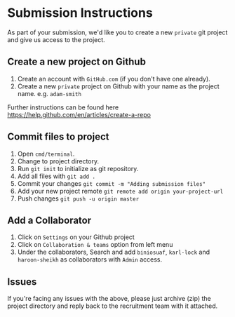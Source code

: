 # Submission Instructions

As part of your submission, we'd like you to create a new `private` git project and give us access to the project.

## Create a new project on Github

1. Create an account with `GitHub.com` (if you don't have one already).
2. Create a new `private` project on Github with your name as the project name. e.g. `adam-smith`

Further instructions can be found here <https://help.github.com/en/articles/create-a-repo>

## Commit files to project

1. Open `cmd/terminal`.
2. Change to project directory.
3. Run `git init` to initialize as git repository.
4. Add all files with `git add .`
5. Commit your changes `git commit -m "Adding submission files"`
6. Add your new project remote `git remote add origin your-project-url`
7. Push changes `git push -u origin master`

## Add a Collaborator

1. Click on `Settings` on your Github project
2. Click on `Collaboration & teams` option from left menu
3. Under the collaborators, Search and add `biniosuaf`, `karl-lock` and `haroon-sheikh` as collaborators with `Admin` access.

## Issues

If you're facing any issues with the above, please just archive (zip) the project directory and reply back to the recruitment team with it attached.
